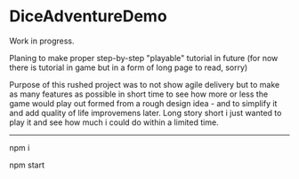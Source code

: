 # DiceAdventureDemo

Work in progress.

Planing to make proper step-by-step "playable" tutorial in future 
(for now there is tutorial in game but in a form of long page to read, sorry)

Purpose of this rushed project was to not show agile delivery but to make as many features as possible in short time to see how more or less the game would play out formed from a rough design idea - and to simplify it and add quality of life improvemens later.
Long story short i just wanted to play it and see how much i could do within a limited time.

-------------------
npm i

npm start
